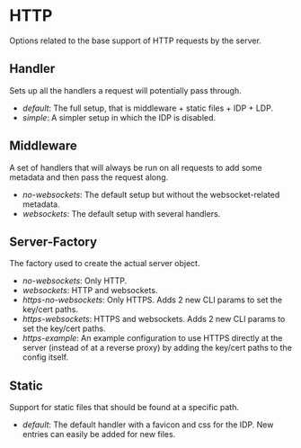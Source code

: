 # HTTP

Options related to the base support of HTTP requests by the server.

## Handler

Sets up all the handlers a request will potentially pass through.

* *default*: The full setup, that is middleware + static files + IDP + LDP.
* *simple*: A simpler setup in which the IDP is disabled.

## Middleware

A set of handlers that will always be run on all requests to add some metadata
and then pass the request along.

* *no-websockets*: The default setup but without the websocket-related metadata.
* *websockets*: The default setup with several handlers.

## Server-Factory

The factory used to create the actual server object.

* *no-websockets*: Only HTTP.
* *websockets*: HTTP and websockets.
* *https-no-websockets*: Only HTTPS. Adds 2 new CLI params to set the key/cert paths.
* *https-websockets*: HTTPS and websockets. Adds 2 new CLI params to set the key/cert paths.
* *https-example*: An example configuration to use HTTPS directly at the server (instead of at a reverse proxy)
  by adding the key/cert paths to the config itself.

## Static

Support for static files that should be found at a specific path.

* *default*: The default handler with a favicon and css for the IDP.
  New entries can easily be added for new files.
